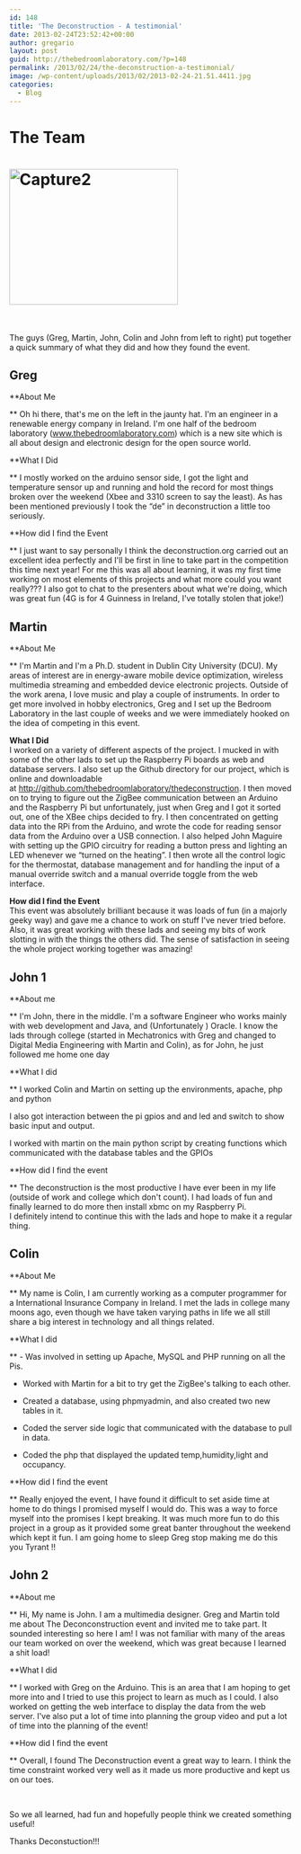 ```yaml
---
id: 148
title: 'The Deconstruction - A testimonial'
date: 2013-02-24T23:52:42+00:00
author: gregario
layout: post
guid: http://thebedroomlaboratory.com/?p=148
permalink: /2013/02/24/the-deconstruction-a-testimonial/
image: /wp-content/uploads/2013/02/2013-02-24-21.51.4411.jpg
categories:
  - Blog
---
```

# The Team

# [<img alt="Capture2" src="http://thedeconstruction.org/wp-content/uploads/2013/02/Capture2-300x242.png" width="300" height="242" />](http://thedeconstruction.org/wp-content/uploads/2013/02/Capture2.png)

&nbsp;

The guys (Greg, Martin, John, Colin and John from left to right) put together a quick summary of what they did and how they found the event.

## Greg

**About Me
  
** Oh hi there, that's me on the left in the jaunty hat. I'm an engineer in a renewable energy company in Ireland. I'm one half of the bedroom laboratory (www.thebedroomlaboratory.com) which is a new site which is all about design and electronic design for the open source world.

**What I Did
  
** I mostly worked on the arduino sensor side, I got the light and temperature sensor up and running and hold the record for most things broken over the weekend (Xbee and 3310 screen to say the least). As has been mentioned previously I took the &#8220;de&#8221; in deconstruction a little too seriously.

**How did I find the Event
  
** I just want to say personally I think the deconstruction.org carried out an excellent idea perfectly and I'll be first in line to take part in the competition this time next year! For me this was all about learning, it was my first time working on most elements of this projects and what more could you want really??? I also got to chat to the presenters about what we're doing, which was great fun (4G is for 4 Guinness in Ireland, I've totally stolen that joke!)

## Martin

**About Me
  
** I'm Martin and I'm a Ph.D. student in Dublin City University (DCU). My areas of interest are in energy-aware mobile device optimization, wireless multimedia streaming and embedded device electronic projects. Outside of the work arena, I love music and play a couple of instruments. In order to get more involved in hobby electronics, Greg and I set up the Bedroom Laboratory in the last couple of weeks and we were immediately hooked on the idea of competing in this event.

<div>
  <p>
    <strong>What I Did<br /> </strong>I worked on a variety of different aspects of the project. I mucked in with some of the other lads to set up the Raspberry Pi boards as web and database servers. I also set up the Github directory for our project, which is online and downloadable at <a href="http://github.com/thebedroomlaboratory/thedeconstruction" target="_blank">http://github.com/thebedroomlaboratory/thedeconstruction</a>. I then moved on to trying to figure out the ZigBee communication between an Arduino and the Raspberry Pi but unfortunately, just when Greg and I got it sorted out, one of the XBee chips decided to fry. I then concentrated on getting data into the RPi from the Arduino, and wrote the code for reading sensor data from the Arduino over a USB connection. I also helped John Maguire with setting up the GPIO circuitry for reading a button press and lighting an LED whenever we &#8220;turned on the heating&#8221;. I then wrote all the control logic for the thermostat, database management and for handling the input of a manual override switch and a manual override toggle from the web interface.
  </p>
  
  <p>
    <strong>How did I find the Event<br /> </strong>This event was absolutely brilliant because it was loads of fun (in a majorly geeky way) and gave me a chance to work on stuff I've never tried before. Also, it was great working with these lads and seeing my bits of work slotting in with the things the others did. The sense of satisfaction in seeing the whole project working together was amazing!
  </p>
</div>

## John 1

**About me
  
** I'm John, there in the middle. I'm a software Engineer who works mainly with web development and Java, and (Unfortunately ) Oracle. I know the lads through college (started in Mechatronics with Greg and changed to Digital Media Engineering with Martin and Colin), as for John, he just followed me home one day

**What I did
  
** I worked Colin and Martin on setting up the environments, apache, php and python
  
I also got interaction between the pi gpios and and led and switch to show basic input and output.
  
I worked with martin on the main python script by creating functions which communicated with the database tables and the GPIOs

**How did I find the event
  
** The deconstruction is the most productive I have ever been in my life (outside of work and college which don't count). I had loads of fun and finally learned to do more then install xbmc on my Raspberry Pi. I definitely intend to continue this with the lads and hope to make it a regular thing.

## Colin

**About Me
  
** My name is Colin, I am currently working as a computer programmer for a International Insurance Company in Ireland. I met the lads in college many moons ago, even though we have taken varying paths in life we all still share a big interest in technology and all things related.

**What I did
  
** - Was involved in setting up Apache, MySQL and PHP running on all the Pis.
  
- Worked with Martin for a bit to try get the ZigBee's talking to each other.
  
- Created a database, using phpmyadmin, and also created two new tables in it.
  
- Coded the server side logic that communicated with the database to pull in data.
  
- Coded the php that displayed the updated temp,humidity,light and occupancy.

**How did I find the event
  
** Really enjoyed the event, I have found it difficult to set aside time at home to do things I promised myself I would do. This was a way to force myself into the promises I kept breaking. It was much more fun to do this project in a group as it provided some great banter throughout the weekend which kept it fun. I am going home to sleep Greg stop making me do this you Tyrant !!

## John 2

**About me
  
** Hi, My name is John. I am a multimedia designer. Greg and Martin told me about The Deconconstruction event and invited me to take part. It sounded interesting so here I am! I was not familiar with many of the areas our team worked on over the weekend, which was great because I learned a shit load!

**What I did
  
** I worked with Greg on the Arduino. This is an area that I am hoping to get more into and I tried to use this project to learn as much as I could. I also worked on getting the web interface to display the data from the web server. I've also put a lot of time into planning the group video and put a lot of time into the planning of the event!

**How did I find the event
  
** Overall, I found The Deconstruction event a great way to learn. I think the time constraint worked very well as it made us more productive and kept us on our toes.

&nbsp;

So we all learned, had fun and hopefully people think we created something useful!
  
Thanks Deconstuction!!!

&nbsp;